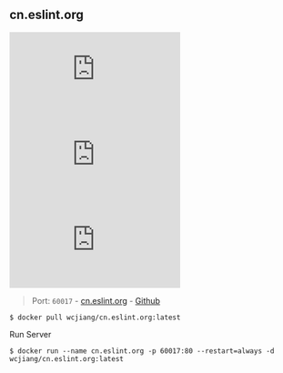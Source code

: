cn.eslint.org
---

[![Docker Image Version (latest by date)](https://img.shields.io/docker/v/wcjiang/cn.eslint.org)](https://hub.docker.com/r/wcjiang/cn.eslint.org) ![Docker Image Size (latest by date)](https://img.shields.io/docker/image-size/wcjiang/cn.eslint.org) ![Docker Pulls](https://img.shields.io/docker/pulls/wcjiang/cn.eslint.org)

> Port: `60017` - [cn.eslint.org](https://cn.eslint.org/)  - [Github](https://github.com/eslint/cn.eslint.org)

```shell
$ docker pull wcjiang/cn.eslint.org:latest
```

Run Server

```shell
$ docker run --name cn.eslint.org -p 60017:80 --restart=always -d wcjiang/cn.eslint.org:latest
```
